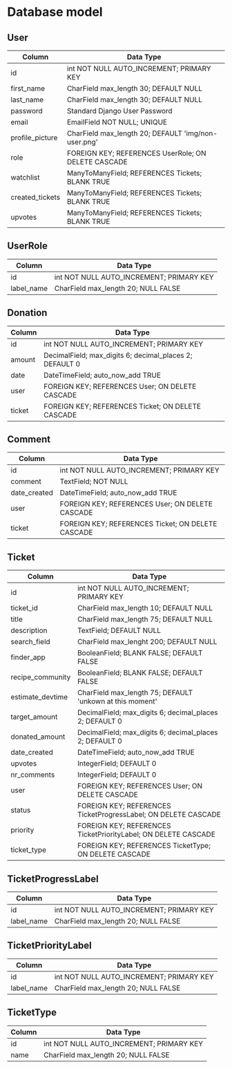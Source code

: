 # Database model

## User
| Column | Data Type |
| ------ | --------- |
| id  | int NOT NULL AUTO_INCREMENT; PRIMARY KEY |
| first_name  | CharField max_length 30; DEFAULT NULL |
| last_name  | CharField max_length 30; DEFAULT NULL |
| password  | Standard Django User Password |
| email  | EmailField NOT NULL; UNIQUE |
| profile_picture  | CharField max_length 20; DEFAULT 'img/non-user.png' |
| role  | FOREIGN KEY; REFERENCES UserRole; ON DELETE CASCADE |
| watchlist  | ManyToManyField; REFERENCES Tickets; BLANK TRUE |
| created_tickets  | ManyToManyField; REFERENCES Tickets; BLANK TRUE |
| upvotes  | ManyToManyField; REFERENCES Tickets; BLANK TRUE |

## UserRole
| Column | Data Type |
| ------ | --------- |
| id | int NOT NULL AUTO_INCREMENT; PRIMARY KEY |
| label_name  | CharField max_length 20; NULL FALSE |

## Donation
| Column | Data Type |
| ------ | --------- |
| id | int NOT NULL AUTO_INCREMENT; PRIMARY KEY |
| amount | DecimalField; max_digits 6; decimal_places 2; DEFAULT 0 |
| date | DateTimeField; auto_now_add TRUE |
| user  | FOREIGN KEY; REFERENCES User; ON DELETE CASCADE |
| ticket  | FOREIGN KEY; REFERENCES Ticket; ON DELETE CASCADE |

## Comment
| Column | Data Type |
| ------ | --------- |
| id | int NOT NULL AUTO_INCREMENT; PRIMARY KEY |
| comment | TextField; NOT NULL |
| date_created | DateTimeField; auto_now_add TRUE |
| user  | FOREIGN KEY; REFERENCES User; ON DELETE CASCADE |
| ticket  | FOREIGN KEY; REFERENCES Ticket; ON DELETE CASCADE |

## Ticket
| Column | Data Type |
| ------ | --------- |
| id | int NOT NULL AUTO_INCREMENT; PRIMARY KEY |
| ticket_id  | CharField max_length 10; DEFAULT NULL |
| title  | CharField max_length 75; DEFAULT NULL |
| description  | TextField; DEFAULT NULL |
| search_field  | CharField max_lenght 200; DEFAULT NULL |
| finder_app | BooleanField; BLANK FALSE; DEFAULT FALSE |
| recipe_community | BooleanField; BLANK FALSE; DEFAULT FALSE |
| estimate_devtime  | CharField max_length 75; DEFAULT 'unkown at this moment' |
| target_amount | DecimalField; max_digits 6; decimal_places 2; DEFAULT 0 |
| donated_amount | DecimalField; max_digits 6; decimal_places 2; DEFAULT 0 |
| date_created | DateTimeField; auto_now_add TRUE |
| upvotes | IntegerField; DEFAULT 0 | 
| nr_comments | IntegerField; DEFAULT 0 |  
| user  | FOREIGN KEY; REFERENCES User; ON DELETE CASCADE |
| status  | FOREIGN KEY; REFERENCES TicketProgressLabel; ON DELETE CASCADE |
| priority  | FOREIGN KEY; REFERENCES TicketPriorityLabel; ON DELETE CASCADE |
| ticket_type  | FOREIGN KEY; REFERENCES TicketType; ON DELETE CASCADE |

## TicketProgressLabel
| Column | Data Type |
| ------ | --------- |
| id | int NOT NULL AUTO_INCREMENT; PRIMARY KEY|
| label_name  | CharField max_length 20; NULL FALSE |

## TicketPriorityLabel
| Column | Data Type |
| ------ | --------- |
| id | int NOT NULL AUTO_INCREMENT; PRIMARY KEY|
| label_name  | CharField max_length 20; NULL FALSE |

## TicketType
| Column | Data Type |
| ------ | --------- |
| id | int NOT NULL AUTO_INCREMENT; PRIMARY KEY|
| name  | CharField max_length 20; NULL FALSE |

